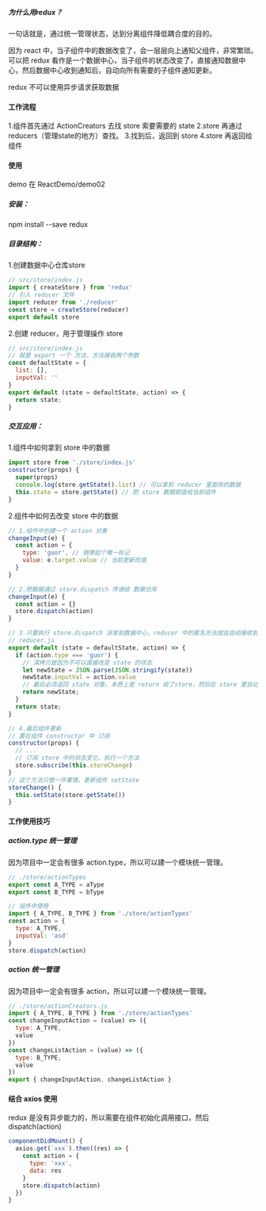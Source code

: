 ##### 为什么用redux？

一句话就是，通过统一管理状态，达到分离组件降低耦合度的目的。

因为 react 中，当子组件中的数据改变了，会一层层向上通知父组件，非常繁琐。
可以把 redux 看作是一个数据中心，当子组件的状态改变了，直接通知数据中心，然后数据中心收到通知后，自动向所有需要的子组件通知更新。

redux 不可以使用异步请求获取数据

#### 工作流程
   
  1.组件首先通过 ActionCreators 去找 store 索要需要的 state
  2.store 再通过 reducers（管理state的地方）查找。
  3.找到后，返回到 store
  4.store 再返回给组件



#### 使用

demo 在 ReactDemo/demo02


##### 安装：
  <!-- 注意这是 redux 不是 react-redux -->
  npm install --save redux


##### 目录结构：

  1.创建数据中心仓库store
  ```js
  // src/store/index.js
  import { createStore } from 'redux'
  // 引入 reducer 文件
  import reducer from './reducer'
  const store = createStore(reducer)
  export default store
  ```
  
  2.创建 reducer，用于管理操作 store
  ```js
  // src/store/index.js
  // 就是 export 一个 方法，方法接收两个参数
  const defaultState = {
    list: [],
    inputVal: ''
  }
  export default (state = defaultState, action) => {
    return state;
  }
  ```

##### 交互应用：

  1.组件中如何拿到 store 中的数据
  ```js
  import store from './store/index.js'
  constructor(props) {
    super(props)
    console.log(store.getState().list) // 可以拿到 reducer 里面存的数据
    this.state = store.getState() // 把 store 数据赋值给当前组件
  }
  ```

  2.组件中如何去改变 store 中的数据
  ```js
  // 1.组件中创建一个 action 对象
  changeInput(e) {
    const action = {
      type: 'guor', // 随便起个唯一标记
      value: e.target.value // 当前更新的值
    }
  }

  // 2.把数据通过 store.dispatch 传递给 数据仓库
  changeInput(e) {
    const action = {}
    store.dispatch(action)
  }

  // 3.只要执行 store.dispatch 派发到数据中心，reducer 中的匿名方法就会自动接收到 action 对象
  // reducer.js
  export default (state = defaultState, action) => {
    if (action.type === 'guor') {
      // 深拷贝是因为不可以直接改变 state 的状态
      let newState = JSON.parse(JSON.stringify(state))
      newState.inputVal = action.value
      // 最后必须返回 state 对象，本质上是 return 给了store，然后在 store 里自动更新了 store 的数据，而不是在 reducer 里直接修改的 store 数据。
      return newState;
    }
    return state;
  }

  // 4.最后组件更新
  // 要在组件 constructor 中 订阅
  constructor(props) {
    // ...
    // 订阅 store 中的状态变化，执行一个方法
    store.subscribe(this.storeChange)
  }
  // 这个方法只做一件事情，更新组件 setState
  storeChange() {
    this.setState(store.getState())
  }
  ```
  


#### 工作使用技巧


##### action.type 统一管理

因为项目中一定会有很多 action.type，所以可以建一个模块统一管理。
```js
// ./store/actionTypes
export const A_TYPE = aType
export const B_TYPE = bType

// 组件中使用
import { A_TYPE, B_TYPE } from './store/actionTypes'
const action = {
  type: A_TYPE,
  inputVal: 'asd'
}
store.dispatch(action)
```

##### action 统一管理

因为项目中一定会有很多 action，所以可以建一个模块统一管理。
```js
// ./store/actionCreators.js
import { A_TYPE, B_TYPE } from './store/actionTypes'
const changeInputAction = (value) => ({
  type: A_TYPE,
  value
})
const changeListAction = (value) => ({
  type: B_TYPE,
  value
})
export { changeInputAction, changeListAction }
```



#### 结合 axios 使用

redux 是没有异步能力的，所以需要在组件初始化调用接口，然后 dispatch(action)
```js
componentDidMount() {
  axios.get(`xxx`).then((res) => {
    const action = {
      type: 'xxx',
      data: res
    }
    store.dispatch(action)
  })
}
```
